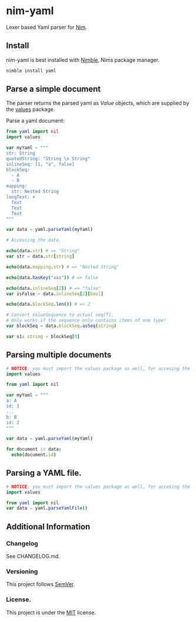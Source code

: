 # nim-yaml

Lexer based Yaml parser for [Nim](http://nim-lang.org).

## Install

nim-yaml is best installed with [Nimble](http://github.com/nim-lang/nimble), Nims package manager.

```bash
nimble install yaml
```

## Parse a simple document

The parser returns the parsed yaml as *Value* objects, which are supplied by the [values](https://github.com/nim-appkit/values) package.

Parse a yaml document:

```nim
from yaml import nil
import values

var myYaml = """
str: String
quotedString: "String \n String"
inlineSeq: [1, "a", false]
blockSeq:
  - A
  - B
mapping:
  str: Nested String
longText: >
  Text
  Text
  Text
"""

var data = yaml.parseYaml(myYaml)

# Accessing the data.

echo(data.str) # => "String"
var str = data.str[string]

echo(data.mapping.str) # => "Nested String"

echo(data.hasKey("xxx")) # => false

echo(data.inlineSeq[2]) # => "false"
var isFalse = data.inlineSeq[2][bool]

echo(data.blockSeq.len()) # => 2

# Convert ValueSequence to actual seq[T].
# Only works if the sequence only contains items of one type!
var blockSeq = data.blockSeq.asSeq(string) 

var s1: string = blockSeq[0]
```

## Parsing multiple documents

```nim
# NOTICE: you must import the values package as well, for accesing the parsed data.
import values

from yaml import nil

var myYaml = """
a: A
id: 1
...
b: B
id: 2
"""

var data = yaml.parseYaml(myYaml)

for document in data:
  echo(document.id)
```

## Parsing a YAML file.

```nim
# NOTICE: you must import the values package as well, for accesing the parsed data.
import values

from yaml import nil
var data = yaml.parseYamlFile()
```

## Additional Information

### Changelog

See CHANGELOG.md.

### Versioning

This project follows [SemVer](semver.org).

### License.

This project is under the [MIT](https://opensource.org/licenses/MIT) license.
